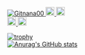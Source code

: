 
<p align="left">
  <a href="https://github.com/Gitnana00/Gitnana00/">
    <img src="https://komarev.com/ghpvc/?username=Gitnana00" alt="Gitnana00" />
  </a>
  <a href="http://twitter.com/nanatan_00">
    <img height="20" src="https://img.shields.io/twitter/follow/zio_tt?label=Twitter&logo=twitter&style=flat" />
  </a>
  <a href="https://github.com/Gitnana00">
    <img height="20" src="https://img.shields.io/github/followers/Gitnana00?label=follow&logo=github&style=flat" />
  </a>
  <br>
  <a href="https://qiita.com/nana_00">
    <img height="20" src="https://qiita-badge.apiapi.app/s/nana_00/posts.svg" />
  </a>
  <//qiita.com/nana_00">
    <img height="20" src="https://qiita-badge.apiapi.app/s/nana_00/contributions.svg" />
  </a>
</p>

[![trophy](https://github-profile-trophy.vercel.app/?username=Gitnana00&row=1&column=5&theme=onedark)](https://github-profile-trophy.vercel.app/?username=ryo-ma&theme=tokyonight)
<br>
[![Anurag's GitHub stats](https://github-readme-stats.vercel.app/api?username=Gitnana00&theme=dracula)](https://github.com/Gitnana00/github-readme-stats)



<!--
**Gitnana00/Gitnana00** is a ✨ _special_ ✨ repository because its `README.md` (this file) appears on your GitHub profile.


- 🔭 I’m currently working on ...
- 🌱 I’m currently learning ...
- 👯 I’m looking to collaborate on ...
- 🤔 I’m looking for help with ...
- 💬 Ask me about ...
- 📫 How to reach me: ...
- 😄 Pronouns: ...
- ⚡ Fun fact: ...
-->
